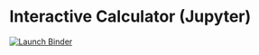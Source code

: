 # Interactive Calculator (Jupyter)

[![Launch Binder](https://mybinder.org/badge_logo.svg)](https://mybinder.org/v2/gh/KrolKubaV/personal-site/main?filepath=docs/notebooks/calculator.ipynb)
